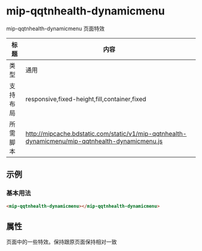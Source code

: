 # mip-qqtnhealth-dynamicmenu

mip-qqtnhealth-dynamicmenu 页面特效

标题|内容
----|----
类型|通用
支持布局|responsive,fixed-height,fill,container,fixed
所需脚本|http://mipcache.bdstatic.com/static/v1/mip-qqtnhealth-dynamicmenu/mip-qqtnhealth-dynamicmenu.js

## 示例

### 基本用法
```html
<mip-qqtnhealth-dynamicmenu></mip-qqtnhealth-dynamicmenu>
```

## 属性
页面中的一些特效。保持跟原页面保持相对一致

